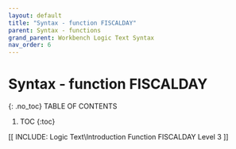 ```yaml
---
layout: default
title: "Syntax - function FISCALDAY"
parent: Syntax - functions
grand_parent: Workbench Logic Text Syntax
nav_order: 6
---
```

# Syntax - function FISCALDAY
{: .no_toc}
TABLE OF CONTENTS 
1. TOC
{:toc}  
 
 [[ INCLUDE: Logic Text\Introduction Function FISCALDAY Level 3 ]]
